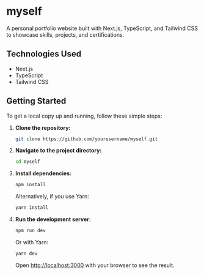 # myself

A personal portfolio website built with Next.js, TypeScript, and Tailwind CSS to showcase skills, projects, and certifications.

## Technologies Used

- Next.js
- TypeScript
- Tailwind CSS

## Getting Started

To get a local copy up and running, follow these simple steps:

1.  **Clone the repository:**
    ```sh
    git clone https://github.com/yourusername/myself.git
    ```
2.  **Navigate to the project directory:**
    ```sh
    cd myself
    ```
3.  **Install dependencies:**
    ```sh
    npm install
    ```
    Alternatively, if you use Yarn:
    ```sh
    yarn install
    ```
4.  **Run the development server:**
    ```sh
    npm run dev
    ```
    Or with Yarn:
    ```sh
    yarn dev
    ```
    Open [http://localhost:3000](http://localhost:3000) with your browser to see the result.
